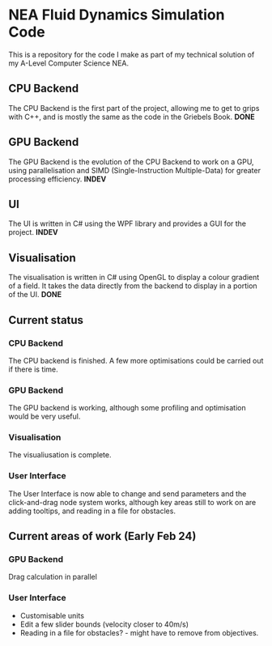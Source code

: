 # NEA Fluid Dynamics Simulation Code
This is a repository for the code I make as part of my technical solution of my A-Level Computer Science NEA.

## CPU Backend
The CPU Backend is the first part of the project, allowing me to get to grips with C++, and is mostly the same as the code in the Griebels Book. **DONE**

## GPU Backend
The GPU Backend is the evolution of the CPU Backend to work on a GPU, using parallelisation and SIMD (Single-Instruction Multiple-Data) for greater processing efficiency. **INDEV**

## UI
The UI is written in C# using the WPF library and provides a GUI for the project. **INDEV**

## Visualisation
The visualisation is written in C# using OpenGL to display a colour gradient of a field. It takes the data directly from the backend to display in a portion of the UI. **DONE**

## Current status
### CPU Backend
The CPU backend is finished. A few more optimisations could be carried out if there is time.

### GPU Backend
The GPU backend is working, although some profiling and optimisation would be very useful.

### Visualisation
The visualiusation is complete.

### User Interface
The User Interface is now able to change and send parameters and the click-and-drag node system works, although key areas still to work on are adding tooltips, and reading in a file for obstacles.

## Current areas of work (Early Feb 24)
### GPU Backend
Drag calculation in parallel

### User Interface
- Customisable units
- Edit a few slider bounds (velocity closer to 40m/s)
- Reading in a file for obstacles? - might have to remove from objectives.
